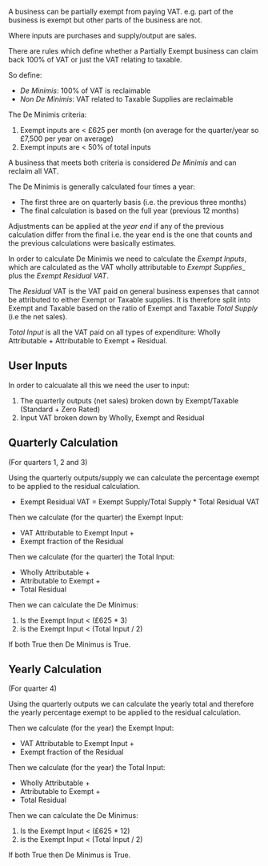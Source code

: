A business can be partially exempt from paying VAT. e.g. part of the business is exempt but other parts of the business are not.

Where inputs are purchases and supply/output are sales.

There are rules which define whether a Partially Exempt business can claim back 100% of VAT or just the VAT relating to taxable.

So define:

* _De Minimis_: 100% of VAT is reclaimable
* _Non De Minimis_: VAT related to Taxable Supplies are reclaimable

The De Minimis criteria:

1. Exempt inputs are < £625 per month (on average for the quarter/year so £7,500 per year on average)
2. Exempt inputs are < 50% of total inputs

A business that meets both criteria is considered _De Minimis_ and can reclaim all VAT.

The De Minimis is generally calculated four times a year:

* The first three are on quarterly basis (i.e. the previous three months)
* The final calculation is based on the full year (previous 12 months)

Adjustments can be applied at the _year end_ if any of the previous calculation differ from the final i.e. the year end is the one that counts and the previous calculations were basically estimates.

In order to calculate De Minimis we need to calculate the _Exempt Inputs_, which are calculated as the VAT wholly attributable to _Exempt Supplies__ plus the _Exempt Residual VAT_.

The _Residual_ VAT is the VAT paid on general business expenses that cannot be attributed to either Exempt or Taxable supplies. It is therefore split into Exempt and Taxable based on the ratio of Exempt and Taxable _Total Supply_ (i.e the net sales).

_Total Input_ is all the VAT paid on all types of expenditure: Wholly Attributable + Attributable to Exempt + Residual.

User Inputs
-----------

In order to calcualate all this we need the user to input:

1. The quarterly outputs (net sales) broken down by Exempt/Taxable (Standard + Zero Rated) 
2. Input VAT broken down by Wholly, Exempt and Residual

Quarterly Calculation
---------------------

(For quarters 1, 2 and 3)

Using the quarterly outputs/supply we can calculate the percentage exempt to be applied to the residual calculation.

* Exempt Residual VAT = Exempt Supply/Total Supply * Total Residual VAT

Then we calculate (for the quarter) the Exempt Input:

* VAT Attributable to Exempt Input +
* Exempt fraction of the Residual

Then we calculate (for the quarter) the Total Input:

* Wholly Attributable +
* Attributable to Exempt + 
* Total Residual

Then we can calculate the De Minimus:

1. Is the Exempt Input < (£625 * 3)
2. is the Exempt Input < (Total Input / 2)

If both True then De Minimus is True.

Yearly Calculation
------------------

(For quarter 4)

Using the quarterly outputs we can calculate the yearly total and therefore the yearly percentage exempt to be applied to the residual calculation.

Then we calculate (for the year) the Exempt Input:

* VAT Attributable to Exempt Input +
* Exempt fraction of the Residual

Then we calculate (for the year) the Total Input:

* Wholly Attributable +
* Attributable to Exempt + 
* Total Residual

Then we can calculate the De Minimus:

1. Is the Exempt Input < (£625 * 12)
2. is the Exempt Input < (Total Input / 2)

If both True then De Minimus is True.